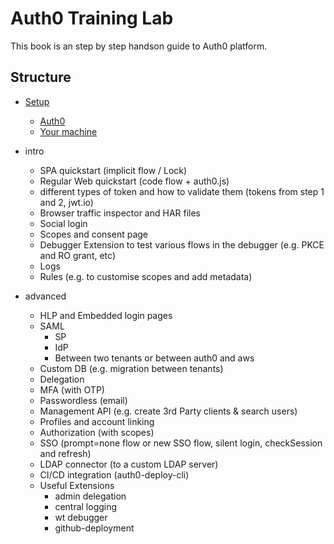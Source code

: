 # Auth0 Training Lab

This book is an step by step handson guide to Auth0 platform. 

Structure
---------

- [Setup](setup/README.md)
    - [Auth0](setup/auth0.md)
    - [Your machine](setup/machine.md)

- intro
    - SPA quickstart (implicit flow / Lock)
    - Regular Web quickstart (code flow + auth0.js)
    - different types of token and how to validate them (tokens from step 1 and 2, jwt.io)
    - Browser traffic inspector and HAR files
    - Social login
    - Scopes and consent page
    - Debugger Extension to test various flows in the debugger (e.g. PKCE and RO grant, etc)
    - Logs
    - Rules (e.g. to customise scopes and add metadata)

- advanced
    - HLP and Embedded login pages
    - SAML
        - SP
        - IdP
        - Between two tenants or between auth0 and aws
    - Custom DB (e.g. migration between tenants)
    - Delegation 
    - MFA (with OTP)
    - Passwordless (email)
    - Management API (e.g. create 3rd Party clients & search users)
    - Profiles and account linking
    - Authorization (with scopes)
    - SSO (prompt=none flow or new SSO flow, silent login, checkSession and refresh) 
    - LDAP connector (to a custom LDAP server)
    - CI/CD integration (auth0-deploy-cli)
    - Useful Extensions
        - admin delegation
        - central logging
        - wt debugger
        - github-deployment

